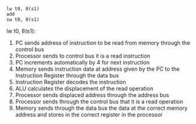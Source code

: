 ```
lw t0, 8(s1)
add
sw t0, 0(s1)
```

lw t0, 8(s1):
1. PC sends address of instruction to be read from memory through the control bus
2. Processor sends to control bus it is a read instruction
3. PC increments automatically by 4 for next instruction
4. Memory sends instruction data at address given by the PC to the Instruction Register through the data bus
5. Instruction Register decodes the instruction
6. ALU calculates the displacement of the read operation
7. Processor sends displaced address through the address bus
8. Processor sends through the control bus that it is a read operation
9. Memory sends through the data bus the data at the correct memory address and stores in the correct register in the processor


